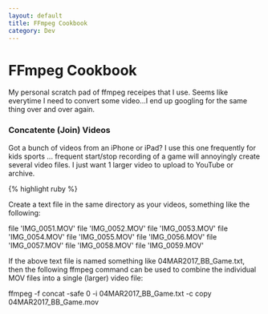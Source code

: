```yaml
---
layout: default
title: FFmpeg Cookbook
category: Dev
---
```


# FFmpeg Cookbook #

My personal scratch pad of ffmpeg receipes that I use.  Seems like everytime I need to convert some video...I end up googling for the same thing over and over again.

### Concatente (Join) Videos ###
Got a bunch of videos from an iPhone or iPad?  I use this one frequently for kids sports ... frequent start/stop recording of a game will annoyingly create several video files.
I just want 1 larger video to upload to YouTube or archive.

{% highlight ruby %}

Create a text file in the same directory as your videos, something like the following:

file 'IMG_0051.MOV'
file 'IMG_0052.MOV'
file 'IMG_0053.MOV'
file 'IMG_0054.MOV'
file 'IMG_0055.MOV'
file 'IMG_0056.MOV'
file 'IMG_0057.MOV'
file 'IMG_0058.MOV'
file 'IMG_0059.MOV'

If the above text file is named something like 04MAR2017_BB_Game.txt, then the following ffmpeg command can be used to combine the individual MOV files into a single (larger) video file:

ffmpeg -f concat -safe 0 -i 04MAR2017_BB_Game.txt -c copy 04MAR2017_BB_Game.mov


